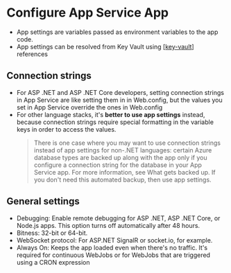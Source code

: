 # Configure App Service App

- App settings are variables passed as environment variables to the app code.
- App settings can be resolved from Key Vault using [[key-vault]] references

## Connection strings

- For ASP .NET and ASP .NET Core developers, setting connection strings in App Service are like setting them in <connectionStrings> in Web.config, but the values you set in App Service override the ones in Web.config
- For other language stacks, it's **better to use app settings** instead, because connection strings require special formatting in the variable keys in order to access the values.
  > There is one case where you may want to use connection strings instead of app settings for non-.NET languages: certain Azure database types are backed up along with the app only if you configure a connection string for the database in your App Service app. For more information, see What gets backed up. If you don't need this automated backup, then use app settings.

## General settings

- Debugging: Enable remote debugging for ASP .NET, ASP .NET Core, or Node.js apps. This option turns off automatically after 48 hours.
- Bitness: 32-bit or 64-bit.
- WebSocket protocol: For ASP.NET SignalR or socket.io, for example.
- Always On: Keeps the app loaded even when there's no traffic. It's required for continuous WebJobs or for WebJobs that are triggered using a CRON expression

[//begin]: # "Autogenerated link references for markdown compatibility"
[key-vault]: ../key-vault.md "Key Vault"
[//end]: # "Autogenerated link references"
